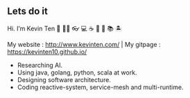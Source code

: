 ## Lets do it

Hi. I’m Kevin Ten 🤗 🧑‍💻 👓 💻 ☕ 🍵 🍺 📚 🏝

My website : http://www.kevinten.com/ | My gitpage : https://kevinten10.github.io/

+ Researching AI.
+ Using java, golang, python, scala at work.
+ Designing software architecture.
+ Coding reactive-system, service-mesh and multi-runtime.
